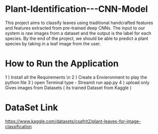 # Plant-Identification---CNN-Model
This project aims to classify leaves using traditional handcrafted features and features extracted from pre-trained deep CNNs. The input to our system is raw images from a dataset and the output is the label for each species. By the end of the project, we should be able to predict a plant species by taking in a leaf image from the user.

# How to Run the Application 
1 ) Install all the Requirements \n
2 ) Create a Envieronment to play the python file 
3 ) open Terminal type - Streamit run app.py
4 ) upload only Gives images from Datasets ( its trained Dataset from Kaggle ) 

# DataSet Link 
https://www.kaggle.com/datasets/csafrit2/plant-leaves-for-image-classification 

